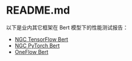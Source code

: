 # README.md

以下是业内其它框架在 Bert 模型下的性能测试报告：
- [NGC TensorFlow Bert](./TensorFlow/)
- [NGC PyTorch Bert](./PyTorch/)
- [OneFlow Bert](./OneFlow/)
